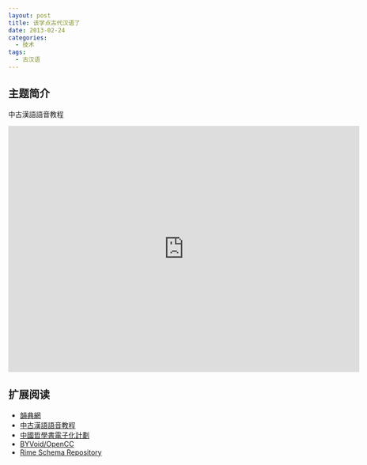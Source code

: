 ```yaml
--- 
layout: post
title: 该学点古代汉语了
date: 2013-02-24
categories:
  - 技术
tags:
  - 古汉语
---
```

## 主题简介

中古漢語語音教程

<iframe height=498 width=710 frameborder=0 src="http://player.youku.com/embed/XMTI5NzI0NTY0" allowfullscreen></iframe>


## 扩展阅读

* [韻典網](http://ytenx.org/)
* [中古漢語語音教程](http://ytenx.org/byohlyuk/)
* [中國哲學書電子化計劃](http://ctext.org/nine-chapters/fang-tian/zh)
* [BYVoid/OpenCC](https://github.com/BYVoid/OpenCC)
* [Rime Schema Repository](http://code.google.com/p/rimeime/)


